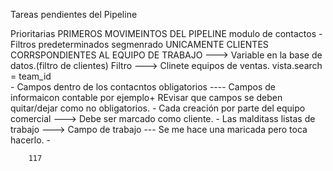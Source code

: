 Tareas pendientes del Pipeline 

Prioritarias 
    PRIMEROS MOVIMEINTOS DEL PIPELINE
    modulo de contactos
        - Filtros predeterminados segmenrado UNICAMENTE CLIENTES CORRSPONDIENTES AL EQUIPO DE TRABAJO ---> Variable en la base de datos.(filtro de clientes) 
        Filtro ---> Clinete equipos de ventas.    vista.search = team_id  
        - Campos dentro de los contacntos obligatorios ---- Campos de informaicon contable por ejemplo+
            REvisar que campos se deben quitar/dejar como no obligatorios.
        - Cada creación por parte del equipo comercial --->  Debe ser marcado como cliente.
        - Las malditass listas de trabajo ---> Campo de trabajo  --- Se me hace una maricada pero toca hacerlo.
        - 


        117
        